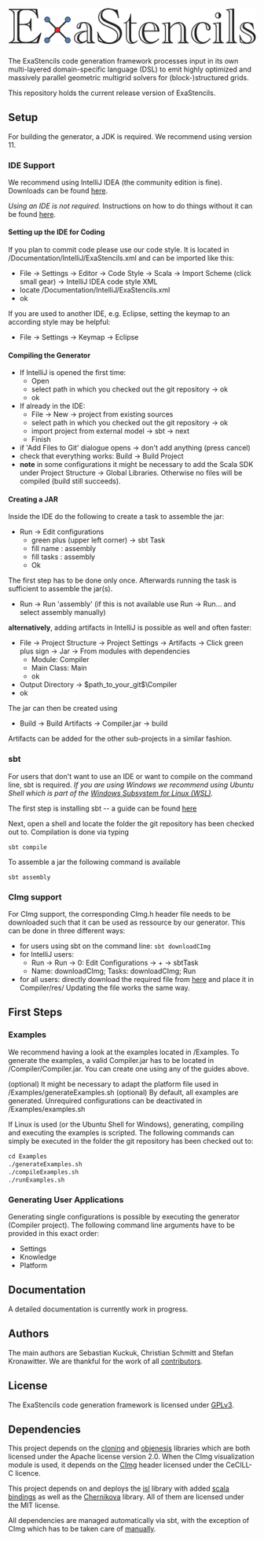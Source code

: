 <!---



A nicely formatted online version of this README should be available here: https://hackmd.io/s/SJof5RTnG
The source is available here: https://hackmd.io/_HIHDpfEQ5-JQKSCucw2Sg?both



--->



# ![ExaStencils](Documentation/logos/ExaStencilsLogo.png)

The ExaStencils code generation framework processes input in its own multi-layered domain-specific language (DSL) to emit highly optimized and massively parallel geometric multigrid solvers for (block-)structured grids.

This repository holds the current release version of ExaStencils.

## Setup

For building the generator, a JDK is required. We recommend using version 11.

### IDE Support

We recommend using IntelliJ IDEA (the community edition is fine). Downloads can be found [here](https://www.jetbrains.com/idea/download/).

*Using an IDE is not required.* Instructions on how to do things without it can be found [here](#sbt).

#### Setting up the IDE for Coding

If you plan to commit code please use our code style. It is located in /Documentation/IntelliJ/ExaStencils.xml and can be imported like this:
*  File -> Settings -> Editor -> Code Style -> Scala -> Import Scheme (click small gear) -> IntelliJ IDEA code style XML
*  locate /Documentation/IntelliJ/ExaStencils.xml
*  ok

If you are used to another IDE, e.g. Eclipse, setting the keymap to an according style may be helpful:
*  File -> Settings -> Keymap -> Eclipse

#### Compiling the Generator

* If IntelliJ is opened the first time:
  * Open
  * select path in which you checked out the git repository -> ok
  * ok
* If already in the IDE:
  * File -> New -> project from existing sources
  * select path in which you checked out the git repository -> ok
  * import project from external model -> sbt -> next
  * Finish
* if 'Add Files to Git' dialogue opens -> don't add anything (press cancel)
* check that everything works: Build -> Build Project
* **note** in some configurations it might be necessary to add the Scala SDK under Project Structure -> Global Libraries. Otherwise no files will be compiled (build still succeeds).

#### Creating a JAR

Inside the IDE do the following to create a task to assemble the jar:
* Run -> Edit configurations
  * green plus (upper left corner) -> sbt Task
  * fill name  : assembly
  * fill tasks : assembly
  * Ok

The first step has to be done only once. Afterwards running the task is sufficient to assemble the jar(s).
* Run -> Run 'assembly' (if this is not available use Run -> Run... and select assembly manually)

**alternatively**, adding artifacts in IntelliJ is possible as well and often faster:
* File -> Project Structure -> Project Settings -> Artifacts -> Click green plus sign -> Jar -> From modules with dependencies
    * Module: Compiler
    * Main Class: Main
    * ok
* Output Directory -> \$path_to_your_git\$\Compiler
* ok

The jar can then be created using 
* Build -> Build Artifacts -> Compiler.jar -> build

Artifacts can be added for the other sub-projects in a similar fashion.

### sbt

For users that don't want to use an IDE or want to compile on the command line, sbt is required.
*If you are using Windows we recommend using Ubuntu Shell which is part of the [Windows Subsystem for Linux (WSL)](https://docs.microsoft.com/en-us/windows/wsl/install-win10).*

The first step is installing sbt -- a guide can be found [here](https://www.scala-sbt.org/1.0/docs/Installing-sbt-on-Linux.html)

Next, open a shell and locate the folder the git repository has been checked out to.
Compilation is done via typing

    sbt compile

To assemble a jar the following command is available

    sbt assembly

### CImg support

For CImg support, the corresponding CImg.h header file needs to be downloaded such that it can be used as ressource by our generator. This can be done in three different ways:
* for users using sbt on the command line: ```sbt downloadCImg```
* for IntelliJ users:
    * Run -> Run -> 0: Edit Configurations -> + -> sbtTask
    * Name: downloadCImg; Tasks: downloadCImg; Run
* for all users: directly download the required file from [here](https://framagit.org/dtschump/CImg) and place it in Compiler/res/
Updating the file works the same way.

## First Steps

### Examples

We recommend having a look at the examples located in /Examples.
To generate the examples, a valid Compiler.jar has to be located in /Compiler/Compiler.jar. You can create one using any of the guides above.

(optional) It might be necessary to adapt the platform file used in /Examples/generateExamples.sh
(optional) By default, all examples are generated. Unrequired configurations can be deactivated in /Examples/examples.sh

If Linux is used (or the Ubuntu Shell for Windows), generating, compiling and executing the examples is scripted. The following commands can simply be executed in the folder the git repository has been checked out to:

    cd Examples
    ./generateExamples.sh
    ./compileExamples.sh
    ./runExamples.sh

### Generating User Applications

Generating single configurations is possible by executing the generator (Compiler project). The following command line arguments have to be provided in this exact order:
* Settings
* Knowledge
* Platform

## Documentation

A detailed documentation is currently work in progress.

## Authors

The main authors are Sebastian Kuckuk, Christian Schmitt and Stefan Kronawitter. We are thankful for the work of all [contributors](https://i10git.cs.fau.de/exastencils/release/blob/master/AUTHORS.txt).

## License

The ExaStencils code generation framework is licensed under [GPLv3](https://i10git.cs.fau.de/exastencils/release/blob/master/COPYING.txt).

## Dependencies

This project depends on the [cloning](https://github.com/kostaskougios/cloning) and [objenesis](http://objenesis.org/) libraries which are both licensed under the Apache license version 2.0. When the CImg visualization module is used, it depends on the [CImg](https://framagit.org/dtschump/CImg) header licensed under the CeCILL-C licence.

This project depends on and deploys the [isl](https://repo.or.cz/w/isl.git) library with added [scala bindings](https://xxx.de) as well as the [Chernikova](https://xxx.de) library. All of them are licensed under the MIT license.

All dependencies are managed automatically via sbt, with the exception of CImg which has to be taken care of [manually](#CImg-support).
